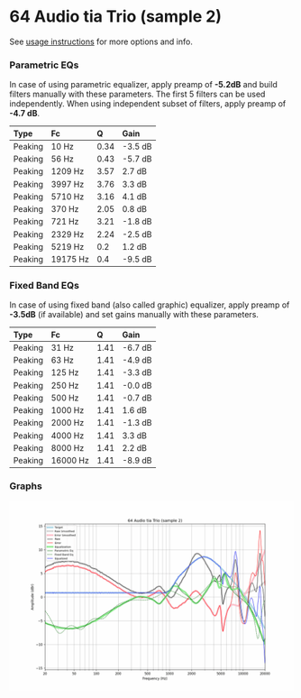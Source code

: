 # 64 Audio tia Trio (sample 2)
See [usage instructions](https://github.com/jaakkopasanen/AutoEq#usage) for more options and info.

### Parametric EQs
In case of using parametric equalizer, apply preamp of **-5.2dB** and build filters manually
with these parameters. The first 5 filters can be used independently.
When using independent subset of filters, apply preamp of **-4.7 dB**.

| Type    | Fc       |    Q | Gain    |
|:--------|:---------|:-----|:--------|
| Peaking | 10 Hz    | 0.34 | -3.5 dB |
| Peaking | 56 Hz    | 0.43 | -5.7 dB |
| Peaking | 1209 Hz  | 3.57 | 2.7 dB  |
| Peaking | 3997 Hz  | 3.76 | 3.3 dB  |
| Peaking | 5710 Hz  | 3.16 | 4.1 dB  |
| Peaking | 370 Hz   | 2.05 | 0.8 dB  |
| Peaking | 721 Hz   | 3.21 | -1.8 dB |
| Peaking | 2329 Hz  | 2.24 | -2.5 dB |
| Peaking | 5219 Hz  | 0.2  | 1.2 dB  |
| Peaking | 19175 Hz | 0.4  | -9.5 dB |

### Fixed Band EQs
In case of using fixed band (also called graphic) equalizer, apply preamp of **-3.5dB**
(if available) and set gains manually with these parameters.

| Type    | Fc       |    Q | Gain    |
|:--------|:---------|:-----|:--------|
| Peaking | 31 Hz    | 1.41 | -6.7 dB |
| Peaking | 63 Hz    | 1.41 | -4.9 dB |
| Peaking | 125 Hz   | 1.41 | -3.3 dB |
| Peaking | 250 Hz   | 1.41 | -0.0 dB |
| Peaking | 500 Hz   | 1.41 | -0.7 dB |
| Peaking | 1000 Hz  | 1.41 | 1.6 dB  |
| Peaking | 2000 Hz  | 1.41 | -1.3 dB |
| Peaking | 4000 Hz  | 1.41 | 3.3 dB  |
| Peaking | 8000 Hz  | 1.41 | 2.2 dB  |
| Peaking | 16000 Hz | 1.41 | -8.9 dB |

### Graphs
![](./64%20Audio%20tia%20Trio%20(sample%202).png)